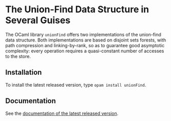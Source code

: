 # The Union-Find Data Structure in Several Guises

The OCaml library `unionFind` offers two implementations of the union-find
data structure. Both implementations are based on disjoint sets forests, with
path compression and linking-by-rank, so as to guarantee good asymptotic
complexity: every operation requires a quasi-constant number of accesses to
the store.

## Installation

To install the latest released version,
type `opam install unionFind`.

## Documentation

See the [documentation of the latest released
version](http://cambium.inria.fr/~fpottier/unionFind/doc/unionFind).
